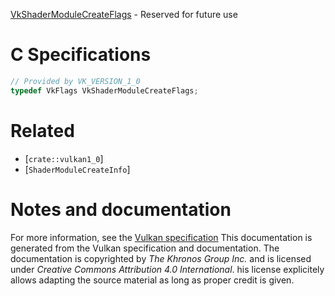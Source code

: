 [VkShaderModuleCreateFlags](https://www.khronos.org/registry/vulkan/specs/1.3-extensions/man/html/VkShaderModuleCreateFlags.html) - Reserved for future use

# C Specifications
```c
// Provided by VK_VERSION_1_0
typedef VkFlags VkShaderModuleCreateFlags;
```

# Related
- [`crate::vulkan1_0`]
- [`ShaderModuleCreateInfo`]

# Notes and documentation
For more information, see the [Vulkan specification](https://www.khronos.org/registry/vulkan/specs/1.3-extensions/html/vkspec.html)
This documentation is generated from the Vulkan specification and documentation.
The documentation is copyrighted by *The Khronos Group Inc.* and is licensed under *Creative Commons Attribution 4.0 International*.
his license explicitely allows adapting the source material as long as proper credit is given.
        